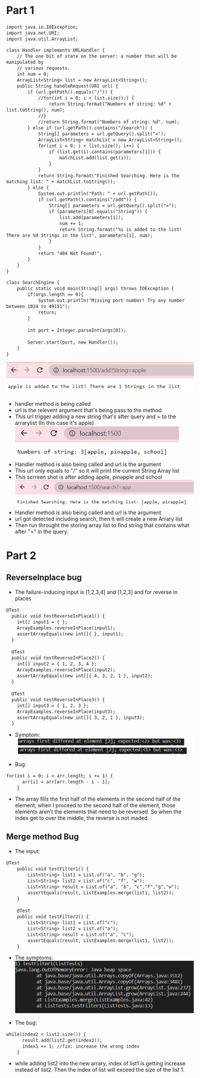 # Part 1

```
import java.io.IOException;
import java.net.URI;
import java.util.ArrayList;
```
```
class Handler implements URLHandler {
    // The one bit of state on the server: a number that will be manipulated by
    // various requests.
    int num = 0;
    ArrayList<String> list = new ArrayList<String>();
    public String handleRequest(URI url) {
        if (url.getPath().equals("/")) {
            //for(int i = 0; i < list.size();) {
                return String.format("Numbers of string: %d" + list.toString(), num);
            //}
            //return String.format("Numbers of string: %d", num);
        } else if (url.getPath().contains("/search")) {
            String[] parameters = url.getQuery().split("=");
            ArrayList<String> matchList = new ArrayList<String>();
            for(int i = 0; i < list.size(); i++) {
                if (list.get(i).contains(parameters[1])) {
                    matchList.add(list.get(i));
                }
            }
            return String.format("Finished Searching. Here is the matching list: " + matchList.toString());
        } else {
            System.out.println("Path: " + url.getPath());
            if (url.getPath().contains("/add")) {
                String[] parameters = url.getQuery().split("=");
                if (parameters[0].equals("String")) {
                    list.add(parameters[1]);
                    num += 1;
                    return String.format("%s is added to the list! There are %d Strings in the list", parameters[1], num);
                }
            }
            return "404 Not Found!";
        }
    }
}
```
```
class SearchEngine {
    public static void main(String[] args) throws IOException {
        if(args.length == 0){
            System.out.println("Missing port number! Try any number between 1024 to 49151");
            return;
        }

        int port = Integer.parseInt(args[0]);

        Server.start(port, new Handler());
    }
}
```
![Image](Lab3pic/addingString.PNG)

* handler method is being called
* url is the relevent argument that's being pass to the method
* This url trigger adding a new string that's after query and = to the arrarylist (In this case it's apple)
![Image](Lab3pic/afterAdding.PNG)
* Handler method is also being called and url is the argument
* This url only equals to "/" so it will print the current String Array list
* This scrreen shot is after adding apple, pinapple and school
![Image](Lab3pic/Searching.PNG)
* Handler method is also being called and url is the argument
* url got detected including search, then it will create a new Arrary list
* Then run throught the storing array list to find string that contains what after "=" in the query. 
# Part 2
## ReverseInplace bug
* The failure-inducing input is [1,2,3,4]  and [1,2,3] and for reverse in places

```
@Test
  public void testReverseInPlace1() {
    int[] input1 = { };
    ArrayExamples.reverseInPlace(input1);
    assertArrayEquals(new int[]{ }, input1);
  }
 
  @Test
  public void testReverseInPlace2() {
    int[] input2 = { 1, 2, 3, 4 };
    ArrayExamples.reverseInPlace(input2);
    assertArrayEquals(new int[]{ 4, 3, 2, 1 }, input2);
  }
 
  @Test
  public void testReverseInPlace3() {
    int[] input3 = { 1, 2, 3 };
    ArrayExamples.reverseInPlace(input3);
    assertArrayEquals(new int[]{ 3, 2, 1 }, input3);
  }

```
* Symptom:
![Image](Lab3pic/ReverseInplacError.PNG)

* Bug:
```
for(int i = 0; i < arr.length; i += 1) {
      arr[i] = arr[arr.length - i - 1];
    }
```
* The array fills the first half of the elements in the second half of the element, when I proceed to the second half of the element, those elements aren’t the elements that need to be reversed. So when the index get to over the middle, the reverse is not maded.

## Merge method Bug
* The input:
```
@Test
    public void testFilter1() {
        List<String> list1 = List.of("a", "b", "g");
        List<String> list2 = List.of("c", "f", "w");
        List<String> result = List.of("a", "b", "c","f","g","w");
        assertEquals(result, ListExamples.merge(list1, list2));
    }
 
    @Test
    public void testFilter2() {
        List<String> list1 = List.of("c");
        List<String> list2 = List.of("a");
        List<String> result = List.of("a", "c");
        assertEquals(result, ListExamples.merge(list1, list2));
    }
```
* The symptoms:
![Image](Lab3pic/ListMergeError.PNG)

* The bug:
```
while(index2 < list2.size()) {
      result.add(list2.get(index2));
      index1 += 1; //fix: increase the wrong index
    }
```
*  while adding list2 into the new arrary, index of list1 is getting increase instead of list2. Then the index of list will exceed the size of the list 1.
